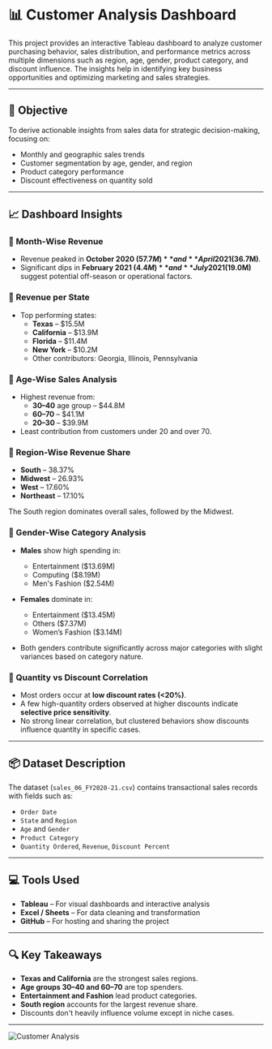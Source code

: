 # 📊 Customer Analysis Dashboard

This project provides an interactive Tableau dashboard to analyze customer purchasing behavior, sales distribution, and performance metrics across multiple dimensions such as region, age, gender, product category, and discount influence. The insights help in identifying key business opportunities and optimizing marketing and sales strategies.

---

## 📌 Objective

To derive actionable insights from sales data for strategic decision-making, focusing on:

- Monthly and geographic sales trends
- Customer segmentation by age, gender, and region
- Product category performance
- Discount effectiveness on quantity sold

---

## 📈 Dashboard Insights

### 🔹 Month-Wise Revenue
- Revenue peaked in **October 2020 ($57.7M)** and **April 2021 ($36.7M)**.
- Significant dips in **February 2021 ($4.4M)** and **July 2021 ($19.0M)** suggest potential off-season or operational factors.

### 🔹 Revenue per State
- Top performing states:
  - **Texas** – $15.5M  
  - **California** – $13.9M  
  - **Florida** – $11.4M  
  - **New York** – $10.2M  
  - Other contributors: Georgia, Illinois, Pennsylvania

### 🔹 Age-Wise Sales Analysis
- Highest revenue from:
  - **30–40** age group – $44.8M
  - **60–70** – $41.1M
  - **20–30** – $39.9M
- Least contribution from customers under 20 and over 70.

### 🔹 Region-Wise Revenue Share
- **South** – 38.37%
- **Midwest** – 26.93%
- **West** – 17.60%
- **Northeast** – 17.10%

The South region dominates overall sales, followed by the Midwest.

### 🔹 Gender-Wise Category Analysis
- **Males** show high spending in:
  - Entertainment ($13.69M)
  - Computing ($8.19M)
  - Men's Fashion ($2.54M)

- **Females** dominate in:
  - Entertainment ($13.45M)
  - Others ($7.37M)
  - Women’s Fashion ($3.14M)

- Both genders contribute significantly across major categories with slight variances based on category nature.

### 🔹 Quantity vs Discount Correlation

- Most orders occur at **low discount rates (<20%)**.
- A few high-quantity orders observed at higher discounts indicate **selective price sensitivity**.
- No strong linear correlation, but clustered behaviors show discounts influence quantity in specific cases.

---

## 📦 Dataset Description

The dataset (`sales_06_FY2020-21.csv`) contains transactional sales records with fields such as:

- `Order Date`
- `State` and `Region`
- `Age` and `Gender`
- `Product Category`
- `Quantity Ordered`, `Revenue`, `Discount Percent`

---

## 💻 Tools Used

- **Tableau** – For visual dashboards and interactive analysis
- **Excel / Sheets** – For data cleaning and transformation
- **GitHub** – For hosting and sharing the project

---

## 🔍 Key Takeaways

- **Texas and California** are the strongest sales regions.
- **Age groups 30–40 and 60–70** are top spenders.
- **Entertainment and Fashion** lead product categories.
- **South region** accounts for the largest revenue share.
- Discounts don't heavily influence volume except in niche cases.

---

![Customer Analysis](https://github.com/user-attachments/assets/17308b2e-6f48-40be-8b8f-eea6a0855084)
